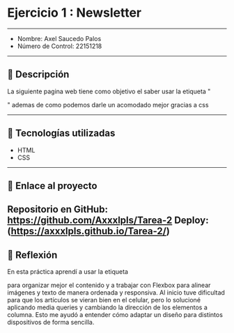 # Ejercicio 1 : Newsletter

---

- Nombre: Axel Saucedo Palos
- Número de Control: 22151218

---

## 📌 Descripción
La siguiente pagina web tiene como objetivo el saber usar la etiqueta "<article>" ademas de como podemos darle un acomodado mejor gracias a css



---

## 🚀 Tecnologías utilizadas
- HTML  
- CSS  
 

---

## 🔗 Enlace al proyecto
Repositorio en GitHub: https://github.com/Axxxlpls/Tarea-2
Deploy: (https://axxxlpls.github.io/Tarea-2/)
---

## 📝 Reflexión
En esta práctica aprendí a usar la etiqueta <article> para organizar mejor el contenido y a trabajar con Flexbox para alinear imágenes y texto de manera ordenada y responsiva.
Al inicio tuve dificultad para que los artículos se vieran bien en el celular, pero lo solucioné aplicando media queries y cambiando la dirección de los elementos a columna.
Esto me ayudó a entender cómo adaptar un diseño para distintos dispositivos de forma sencilla.

